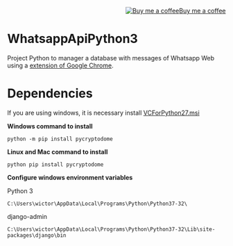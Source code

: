 <p align="right"><a target="_blank" href="https://ko-fi.com/wictorchaves"><img src="https://www.buymeacoffee.com/assets/img/BMC-btn-logo.svg" alt="Buy me a coffee">Buy me a coffee</a></p>

# WhatsappApiPython3

Project Python to manager a database with messages of Whatsapp Web using a [extension of Google Chrome](https://github.com/wictorChaves/WhatsappApiExtension).

# Dependencies

If you are using windows, it is necessary install [VCForPython27.msi](https://github.com/wictorChaves/WhatsappApiPython3/raw/master/complement/VCForPython27.msi)

**Windows command to install**

    python -m pip install pycryptodome

**Linux and Mac command to install**

    python pip install pycryptodome

**Configure windows environment variables**

Python 3

    C:\Users\wictor\AppData\Local\Programs\Python\Python37-32\

django-admin

    C:\Users\wictor\AppData\Local\Programs\Python\Python37-32\Lib\site-packages\django\bin

